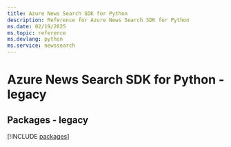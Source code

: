 ```yaml
---
title: Azure News Search SDK for Python
description: Reference for Azure News Search SDK for Python
ms.date: 02/19/2025
ms.topic: reference
ms.devlang: python
ms.service: newssearch
---
```

# Azure News Search SDK for Python - legacy
## Packages - legacy
[!INCLUDE [packages](news-search-index.md)]